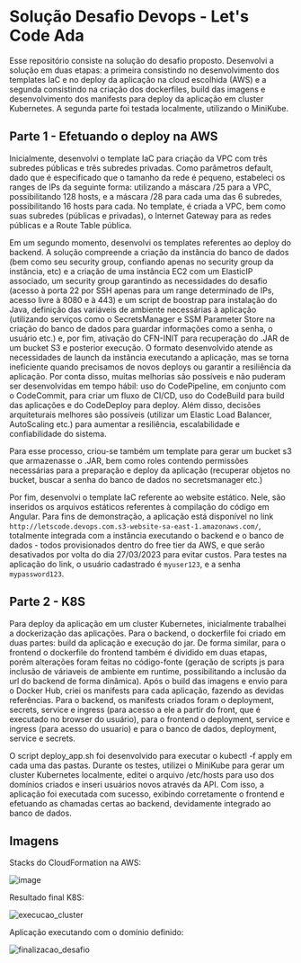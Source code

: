 # Solução Desafio Devops - Let's Code Ada

Esse repositório consiste na solução do desafio proposto.
Desenvolvi a solução em duas etapas: a primeira consistindo no desenvolvimento dos templates IaC e no deploy da aplicação na cloud escolhida (AWS) e a segunda consistindo na criação dos dockerfiles, build das imagens e desenvolvimento dos manifests para deploy da aplicação em cluster Kubernetes. A segunda parte foi testada localmente, utilizando o MiniKube.

## Parte 1 - Efetuando o deploy na AWS

Inicialmente, desenvolvi o template IaC para criação da VPC com três subredes públicas e três subredes privadas. Como parâmetros default, dado que é especificado que o tamanho da rede é pequeno, estabeleci os ranges de IPs da seguinte forma: utilizando a máscara /25 para a VPC, possibilitando 128 hosts, e a máscara /28 para cada uma das 6 subredes, possibilitando 16 hosts para cada. No template, é criada a VPC, bem como suas subredes (públicas e privadas), o Internet Gateway para as redes públicas e a Route Table pública.

Em um segundo momento, desenvolvi os templates referentes ao deploy do backend. A solução compreende a criação da instância do banco de dados (bem como seu security group, confiando apenas no security group da instância, etc) e a criação de uma instância EC2 com um ElasticIP associado, um security group garantindo as necessidades do desafio (acesso à porta 22 por SSH apenas para um range determinado de IPs, acesso livre à 8080 e à 443) e um script de boostrap para instalação do Java, definição das variáveis de ambiente necessárias à aplicação (utilizando serviços como o SecretsManager e SSM Parameter Store na criação do banco de dados para guardar informações como a senha, o usuário etc.) e, por fim, ativação do CFN-INIT para recuperação do .JAR de um bucket S3 e posterior execução. 
O formato desenvolvido atende as necessidades de launch da instância executando a aplicação, mas se torna ineficiente quando precisamos de novos deploys ou garantir a resiliência da aplicação. Por conta disso, muitas melhorias são possíveis e não puderam ser desenvolvidas em tempo hábil: uso do CodePipeline, em conjunto com o CodeCommit, para criar um fluxo de CI/CD, uso do CodeBuild para build das aplicações e do CodeDeploy para deploy. Além disso, decisões arquiteturais melhores são possíveis (utilizar um Elastic Load Balancer, AutoScaling etc.) para aumentar a resiliência, escalabilidade e confiabilidade do sistema.

Para esse processo, criou-se também um template para gerar um bucket s3 que armazenasse o .JAR, bem como roles contendo permissões necessárias para a preparação e deploy da aplicação (recuperar objetos no bucket, buscar a senha do banco de dados no secretsmanager etc.)

Por fim, desenvolvi o template IaC referente ao website estático. Nele, são inseridos os arquivos estáticos referentes à compilação do código em Angular. Para fins de demonstração, a aplicação está disponível no link `http://letscode.devops.com.s3-website-sa-east-1.amazonaws.com/`, totalmente integrada com a instância executando o backend e o banco de dados - todos provisionados dentro do free tier da AWS, e que serão desativados por volta do dia 27/03/2023 para evitar custos.
Para testes na aplicação do link, o usuário cadastrado é `myuser123`, e a senha `mypassword123`.

## Parte 2 - K8S

Para deploy da aplicação em um cluster Kubernetes, inicialmente trabalhei a dockerização das aplicações. Para o backend, o dockerfile foi criado em duas partes: build da aplicação e execução do jar. De forma similar, para o frontend o dockerfile do frontend também é dividido em duas etapas, porém alterações foram feitas no código-fonte (geração de scripts js para inclusão de váriaveis de ambiente em runtime, possibilitando a inclusão da url do backend de forma dinâmica). Após o build das imagens e envio para o Docker Hub, criei os manifests para cada aplicação, fazendo as devidas referências. Para o backend, os manifests criados foram o deployment, secrets, service e ingress (para acesso a ele a partir do front, que é executado no browser do usuário), para o frontend o deployment, service e ingress (para acesso do usuario) e para o banco de dados, deployment, service e secrets.

O script deploy_app.sh foi desenvolvido para executar o kubectl -f apply em cada uma das pastas. Durante os testes, utilizei o MiniKube para gerar um cluster Kubernetes localmente, editei o arquivo /etc/hosts para uso dos domínios criados e inseri usuários novos através da API. Com isso, a aplicação foi executada com sucesso, exibindo corretamente o frontend e efetuando as chamadas certas ao backend, devidamente integrado ao banco de dados.

## Imagens

Stacks do CloudFormation na AWS:

![image](https://user-images.githubusercontent.com/66225558/227091912-8e7fbcd5-9a7b-4432-8bbc-82472fdbf299.png)


Resultado final K8S:

![execucao_cluster](https://user-images.githubusercontent.com/66225558/227090885-34841315-e647-4883-b9dc-0521e6eb4146.jpeg)


Aplicação executando com o domínio definido:

![finalizacao_desafio](https://user-images.githubusercontent.com/66225558/227090912-ddc59e5c-a6f1-4de0-986d-1ec47d9c9a77.jpeg)


